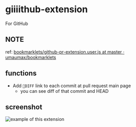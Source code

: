 # giiiithub-extension

For GitHub

## NOTE
ref: [bookmarklets/github-pr-extension.user.js at master · umaumax/bookmarklets]( https://github.com/umaumax/bookmarklets/blob/master/github-pr-extension.user.js )

## functions

*   Add `🎯DIFF` link to each commit at pull request main page
    *   you can see diff of that commit and HEAD

## screenshot
![example of this extension]( https://user-images.githubusercontent.com/21164287/106261144-93272580-6264-11eb-958c-6739f55c21f9.png )
